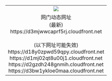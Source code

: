 ﻿<table>
  <tr></tr>
  <tr><td colspan=2 align=center><img src="https://d3mjwwcaprf5rj.cloudfront.net/Up/oGate.jpg" /></td></tr>
  <tr><td colspan=2 align=center>网门动态网址<br/>(最新)
<br>https://d3mjwwcaprf5rj.cloudfront.net
<br/><br/>(以下网址可能失效)
<br>https://d18y0zpwd59qpy.cloudfront.net
<br>https://d1mj02qt8u00j1.cloudfront.net
<br>https://d2gzdh248gnmih.cloudfront.net
<br>https://d3bw1ykloe0maa.cloudfront.net
    </td>
  </tr>
</table>
